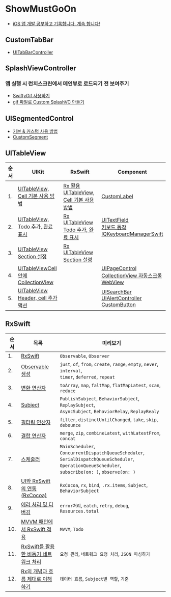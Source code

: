 # ShowMustGoOn
- [iOS 앱 개발 공부하고 기록합니다. 계속 합니다!](https://luttoli.notion.site/iOS-35e44c5737824333ad083aa20cda3f5d?pvs=4) 

## CustomTabBar
- [UITabBarController](https://luttoli.notion.site/UITabBarController-6157ff0460724ba9ab1458d0cf845553?pvs=4) 

## SplashViewController
### 앱 실행 시 런치스크린에서 메인뷰로 로드되기 전 보여주기
- [SwiftyGif 사용하기](https://luttoli.notion.site/SwiftyGif-1230f60899b9809d963aee78a98b7218?pvs=4) 
- [gif 파일로 Custom SplashVC 만들기](https://luttoli.notion.site/gif-Custom-SplashVC-1230f60899b980369912d551bba46645?pvs=4) 

## UISegmentedControl
- [기본 & 커스텀 사용 방법](https://luttoli.notion.site/UISegmentedControl-1260f60899b98056afc2e35c8172eef3?pvs=4)
- [CustomSegment](https://luttoli.notion.site/CustomSegment-1590f60899b980ec83bfeeddff8c6872?pvs=4)

## UITableView
<table>
    <thead>
        <tr>
            <th>순서</th>
            <th>UIKit</th>
            <th>RxSwift</th>
            <th>Component</th>
        </tr>
    </thead>
    <tbody>
        <tr>
            <td>1.</td>
            <td>
                <a href="https://luttoli.notion.site/UITableView-Cell-51f407dc74c1490babe37eecd411a12d?pvs=4">
                    UITableView, Cell 기본 사용 방법
                </a>
            </td>
            <td>
                <a href="https://luttoli.notion.site/Rx-UITableView-16a0f60899b98047bb4de16e68278a33?pvs=4">
                    Rx 활용 UITableView, Cell 기본 사용 방법
                </a>
            </td>
            <td>
                <a href="https://luttoli.notion.site/CustomLabel-1590f60899b98070a9bdc54119761db1?pvs=4">
                    CustomLabel
                </a>
            </td>
        </tr>
        <tr>
            <td>2.</td>
            <td>
                <a href="https://luttoli.notion.site/UITableView-Todo-1680f60899b9801fb796c36edb287c59?pvs=4">
                    UITableView, Todo 추가, 완료 표시
                </a>
            </td>
            <td>
                <a href="https://luttoli.notion.site/Rx-UITableView-Todo-1700f60899b98097aeecff6fb70ad0cd?pvs=4">
                    Rx UITableView Todo 추가, 완료 표시
                </a>
            </td>
            <td>
                <a href="https://luttoli.notion.site/UITextField-61d8a4b9c16a45869c95290bfbfeb67e?pvs=4">
                    UITextField
                </a><br/>
                <a href="https://luttoli.notion.site/d6da7564f2824b2ba3f29f79f1888238?pvs=4">
                    키보드 동작
                </a><br/>
                <a href="https://luttoli.notion.site/IQKeyboardManagerSwift-1640f60899b980cd8a99ed22aab0b3cf?pvs=4">
                    IQKeyboardManagerSwift
                </a>
            </td>
        </tr>
        <tr>
            <td>3.</td>
            <td>
                <a href="https://luttoli.notion.site/UITableView-Section-1680f60899b9809f921eeb7b3af51d47?pvs=4">
                    UITableView Section 설정
                </a>
            </td>
            <td>
                <a href="https://luttoli.notion.site/Rx-UITableView-Section-1730f60899b9801d9b54e8b7cc8e9b4c?pvs=4">
                    Rx UITableView Section 설정
                </a>
            </td>
            <td>
            </td>
        </tr>
        <tr>
            <td>4.</td>
            <td>
                <a href="https://luttoli.notion.site/UITableViewCell-UICollectionView-1680f60899b980518244d0b70e3a6da6?pvs=4">
                    UITableViewCell 안에 CollectionView
                </a>
            </td>
            <td>
            </td>
            <td>
                <a href="https://luttoli.notion.site/UIPageControl-1380f60899b98017a042e99d09487abc?pvs=4">
                    UIPageControl
                </a><br/>
                <a href="https://luttoli.notion.site/CollectionView-1380f60899b980aca1f4d187c1ca060d?pvs=4">
                    CollectionView 자동스크롤
                </a><br/>
                <a href="https://luttoli.notion.site/WebKit-WebView-dbb909fa1dc34ba4a407193a37b4fdf9?pvs=4">
                    WebView
                </a>
            </td>
        </tr>
        <tr>
            <td>5.</td>
            <td>
                <a href="https://luttoli.notion.site/UITableView-Header-cell-1680f60899b980f9a84bcb6b0d63ba2a?pvs=4">
                    UITableView Header, cell 추가 액션
                </a>
            </td>
            <td>
            </td>
            <td>
                <a href="https://luttoli.notion.site/UISearchBar-1590f60899b980e1bad3f288d272b945?pvs=4">
                    UISearchBar
                </a><br/>
                <a href="https://luttoli.notion.site/UIAlertController-16b0f60899b98005bf4de152be44cfbb?pvs=4">
                    UIAlertController
                </a><br/>
                <a href="https://luttoli.notion.site/CustomButton-1590f60899b980fbb534cd53f043f494?pvs=4">
                    CustomButton
                </a>
            </td>
        </tr>
    </tbody>
</table>

## RxSwift
<table>
    <thead>
        <tr>
            <th>순서</th>
            <th>목록</th>
            <th>미리보기</th>
        </tr>
    </thead>
    <tbody>
        <tr>
            <td>1.</td>
            <td>
                <a href="https://luttoli.notion.site/RxSwift-15f0f60899b980e0a161cb9a8a01ac30?pvs=4">
                    RxSwift
                </a>
            </td>
            <td>
                <code>Observable</code>, <code>Observer</code>
            </td>
        </tr>
        <tr>
            <td>2.</td>
            <td>
                <a href="https://luttoli.notion.site/Observable-Observer-15f0f60899b980e7a73cd7d639a22b8f?pvs=4">
                    Observable 생성
                </a>
            </td>
            <td>
                <code>just</code>, <code>of</code>, <code>from</code>, <code>create</code>, <code>range</code>,
                <code>empty</code>, <code>never</code>, <code>interval</code>,<br/> <code>timer</code>, <code>deferred</code>,
                <code>repeat</code>
            </td>
        </tr>
        <tr>
            <td>3.</td>
            <td>
                <a href="https://luttoli.notion.site/15f0f60899b98034a5a9e4bcc34f6dae?pvs=4">
                    변환 연산자
                </a>
            </td>
            <td>
                <code>toArray</code>, <code>map</code>, <code>faltMap</code>, <code>flatMapLatest</code>,
                <code>scan</code>, <code>reduce</code>
            </td>
        </tr>
        <tr>
            <td>4.</td>
            <td>
                <a href="https://luttoli.notion.site/Subject-15f0f60899b98062ab1dc7fad4a025f6?pvs=4">
                    Subject
                </a>
            </td>
            <td>
                <code>PublishSubject</code>, <code>BehaviorSubject</code>, <code>ReplaySubject</code>,<br/>
                <code>AsyncSubject</code>, <code>BehaviorRelay</code>, <code>ReplayRealy</code>
            </td>
        </tr>
        <tr>
            <td>5.</td>
            <td>
                <a href="https://luttoli.notion.site/15f0f60899b9802ebdb8edea9e61072a?pvs=4">
                    필터링 연산자
                </a>
            </td>
            <td>
                <code>filter</code>, <code>distinctUntilChanged</code>, <code>take</code>,
                <code>skip</code>, <code>debounce</code>
            </td>
        </tr>
        <tr>
            <td>6.</td>
            <td>
                <a href="https://luttoli.notion.site/15f0f60899b980b3a2b8e3bd699785a2?pvs=4">
                    결합 연산자
                </a>
            </td>
            <td>
                <code>merge</code>, <code>zip</code>, <code>combineLatest</code>,
                <code>withLatestFrom</code>, <code>concat</code>
            </td>
        </tr>
        <tr>
            <td>7.</td>
            <td>
                <a href="https://luttoli.notion.site/15f0f60899b980ad8d3fde89604b1f15?pvs=4">
                    스케줄러
                </a>
            </td>
            <td>
                <code>MainScheduler</code>, <code>ConcurrentDispatchQueueScheduler</code>,
                <code>SerialDispatchQueueScheduler</code>, <code>OperationQueueScheduler</code>,<br/>
                <code>subscribe(on: )</code>, <code>observe(on: )</code>
            </td>
        </tr>
        <tr>
            <td>8.</td>
            <td>
                <a href="https://luttoli.notion.site/UI-RxSwift-RxCocoa-15f0f60899b980ca81d9d4c5cad3e495?pvs=4">
                    UI와 RxSwift의 연동(RxCocoa)
                </a>
            </td>
            <td>
                <code>RxCocoa</code>, <code>rx</code>, <code>bind</code>, <code>.rx.items</code>,
                <code>Subject</code>, <code>BehaviorSubject</code>
            </td>
        </tr>
        <tr>
            <td>9.</td>
            <td>
                <a href="https://luttoli.notion.site/15f0f60899b98041841ec77c0a373683?pvs=4">
                    에러 처리 및 디버깅
                </a>
            </td>
            <td>
                <code>error처리</code>, <code>eatch</code>, <code>retry</code>, <code>debug</code>,
                <code>Resources.total</code>
            </td>
        </tr>
        <tr>
            <td>10.</td>
            <td>
                <a href="https://luttoli.notion.site/MVVM-RxSwift-15f0f60899b9806495edccaf7445278f?pvs=4">
                    MVVM 패턴에서 RxSwift 적용
                </a>
            </td>
            <td>
                <code>MVVM</code>, <code>Todo</code>
            </td>
        </tr>
        <tr>
            <td>11.</td>
            <td>
                <a href="https://luttoli.notion.site/RxSwift-15f0f60899b980cba777dfe41c626e45?pvs=4">
                    RxSwift를 활용한 비동기 네트워크 처리
                </a>
            </td>
            <td>
                <code>요청 관리</code>, <code>네트워크 요청 처리</code>, <code>JSON 파싱하기</code>
            </td>
        </tr>
        <tr>
            <td>12.</td>
            <td>
                <a href="https://luttoli.notion.site/Rx-1710f60899b98053882cc8cbf6b1b1ba?pvs=4">
                    Rx의 개념과 흐름 제대로 이해하기
                </a>
            </td>
            <td>
                <code>데이터 흐름</code>, <code>Subject별 역할</code>, <code>기준</code>
            </td>
        </tr>
    </tbody>
</table>
